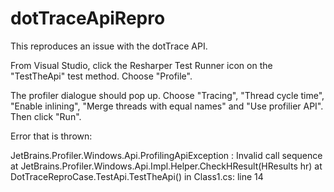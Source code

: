 # dotTraceApiRepro

This reproduces an issue with the dotTrace API.

From Visual Studio, click the Resharper Test Runner icon on the  "TestTheApi" test method.  Choose "Profile".

The profiler dialogue should pop up.  Choose "Tracing", "Thread cycle time", "Enable inlining", "Merge threads with equal names" and "Use profilier API".  Then click "Run".

Error that is thrown:

JetBrains.Profiler.Windows.Api.ProfilingApiException : Invalid call sequence
   at JetBrains.Profiler.Windows.Api.Impl.Helper.CheckHResult(HResults hr)
   at DotTraceReproCase.TestApi.TestTheApi() in Class1.cs: line 14
